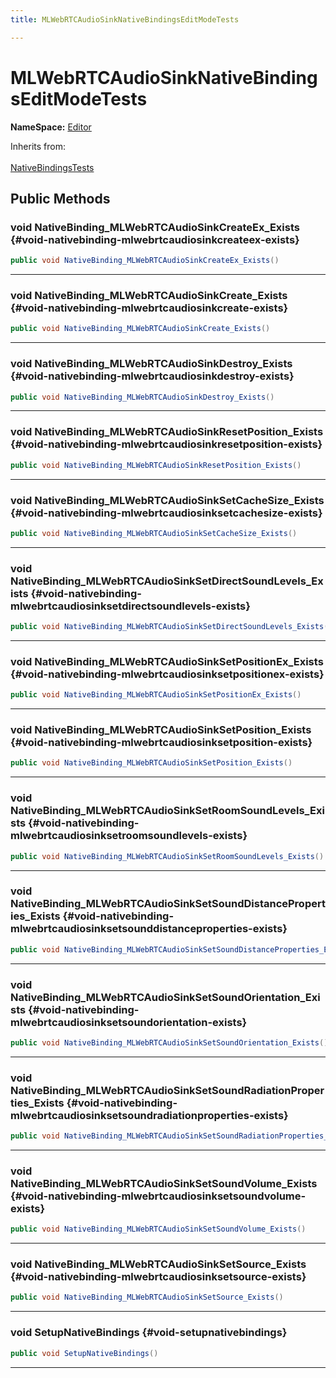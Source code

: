 ```yaml
---
title: MLWebRTCAudioSinkNativeBindingsEditModeTests

---
```


# MLWebRTCAudioSinkNativeBindingsEditModeTests



**NameSpace:** 
[Editor](/unity-api/api/Tests.Editor/Tests.Editor.md) 





Inherits from: <br></br>[NativeBindingsTests](/unity-api/api/Classes/NativeBindingsTests.md)




## Public Methods

### void NativeBinding_MLWebRTCAudioSinkCreateEx_Exists {#void-nativebinding-mlwebrtcaudiosinkcreateex-exists}

```csharp
public void NativeBinding_MLWebRTCAudioSinkCreateEx_Exists()
```






-----------

### void NativeBinding_MLWebRTCAudioSinkCreate_Exists {#void-nativebinding-mlwebrtcaudiosinkcreate-exists}

```csharp
public void NativeBinding_MLWebRTCAudioSinkCreate_Exists()
```






-----------

### void NativeBinding_MLWebRTCAudioSinkDestroy_Exists {#void-nativebinding-mlwebrtcaudiosinkdestroy-exists}

```csharp
public void NativeBinding_MLWebRTCAudioSinkDestroy_Exists()
```






-----------

### void NativeBinding_MLWebRTCAudioSinkResetPosition_Exists {#void-nativebinding-mlwebrtcaudiosinkresetposition-exists}

```csharp
public void NativeBinding_MLWebRTCAudioSinkResetPosition_Exists()
```






-----------

### void NativeBinding_MLWebRTCAudioSinkSetCacheSize_Exists {#void-nativebinding-mlwebrtcaudiosinksetcachesize-exists}

```csharp
public void NativeBinding_MLWebRTCAudioSinkSetCacheSize_Exists()
```






-----------

### void NativeBinding_MLWebRTCAudioSinkSetDirectSoundLevels_Exists {#void-nativebinding-mlwebrtcaudiosinksetdirectsoundlevels-exists}

```csharp
public void NativeBinding_MLWebRTCAudioSinkSetDirectSoundLevels_Exists()
```






-----------

### void NativeBinding_MLWebRTCAudioSinkSetPositionEx_Exists {#void-nativebinding-mlwebrtcaudiosinksetpositionex-exists}

```csharp
public void NativeBinding_MLWebRTCAudioSinkSetPositionEx_Exists()
```






-----------

### void NativeBinding_MLWebRTCAudioSinkSetPosition_Exists {#void-nativebinding-mlwebrtcaudiosinksetposition-exists}

```csharp
public void NativeBinding_MLWebRTCAudioSinkSetPosition_Exists()
```






-----------

### void NativeBinding_MLWebRTCAudioSinkSetRoomSoundLevels_Exists {#void-nativebinding-mlwebrtcaudiosinksetroomsoundlevels-exists}

```csharp
public void NativeBinding_MLWebRTCAudioSinkSetRoomSoundLevels_Exists()
```






-----------

### void NativeBinding_MLWebRTCAudioSinkSetSoundDistanceProperties_Exists {#void-nativebinding-mlwebrtcaudiosinksetsounddistanceproperties-exists}

```csharp
public void NativeBinding_MLWebRTCAudioSinkSetSoundDistanceProperties_Exists()
```






-----------

### void NativeBinding_MLWebRTCAudioSinkSetSoundOrientation_Exists {#void-nativebinding-mlwebrtcaudiosinksetsoundorientation-exists}

```csharp
public void NativeBinding_MLWebRTCAudioSinkSetSoundOrientation_Exists()
```






-----------

### void NativeBinding_MLWebRTCAudioSinkSetSoundRadiationProperties_Exists {#void-nativebinding-mlwebrtcaudiosinksetsoundradiationproperties-exists}

```csharp
public void NativeBinding_MLWebRTCAudioSinkSetSoundRadiationProperties_Exists()
```






-----------

### void NativeBinding_MLWebRTCAudioSinkSetSoundVolume_Exists {#void-nativebinding-mlwebrtcaudiosinksetsoundvolume-exists}

```csharp
public void NativeBinding_MLWebRTCAudioSinkSetSoundVolume_Exists()
```






-----------

### void NativeBinding_MLWebRTCAudioSinkSetSource_Exists {#void-nativebinding-mlwebrtcaudiosinksetsource-exists}

```csharp
public void NativeBinding_MLWebRTCAudioSinkSetSource_Exists()
```






-----------

### void SetupNativeBindings {#void-setupnativebindings}

```csharp
public void SetupNativeBindings()
```






-----------

